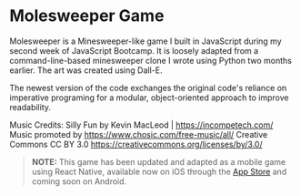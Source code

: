 # Molesweeper Game

Molesweeper is a Minesweeper-like game I built in JavaScript during my second week of JavaScript Bootcamp. It is loosely adapted from a command-line-based minesweeper clone I wrote using Python two months earlier. The art was created using Dall-E.

The newest version of the code exchanges the original code's reliance on imperative programing for a modular, object-oriented approach to improve readability.

Music Credits:
Silly Fun by Kevin MacLeod | https://incompetech.com/
Music promoted by https://www.chosic.com/free-music/all/
Creative Commons CC BY 3.0
https://creativecommons.org/licenses/by/3.0/

> **NOTE:** This game has been updated and adapted as a mobile game using React Native, available now on iOS through the [App Store](https://apps.apple.com/us/app/molesweeper/id6742201228) and coming soon on Android.
